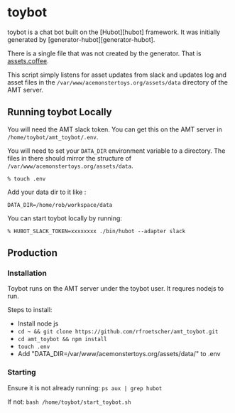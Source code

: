 # toybot

toybot is a chat bot built on the [Hubot][hubot] framework. It was
initially generated by [generator-hubot][generator-hubot].

There is a single file that was not created by the generator. That is [assets.coffee](scripts/assets.coffee).

This script simply listens for asset updates from slack and updates log and asset files in the `/var/www/acemonstertoys.org/assets/data` directory of the AMT server.


## Running toybot Locally

You will need the AMT slack token. You can get this on the AMT server in `/home/toybot/amt_toybot/.env`.

You will need to set your `DATA_DIR` environment variable to a directory. The files in there should mirror the structure of `/var/www/acemonstertoys.org/assets/data`.

    % touch .env

Add your data dir to it like :

```
DATA_DIR=/home/rob/workspace/data
```

You can start toybot locally by running:

    % HUBOT_SLACK_TOKEN=xxxxxxxx ./bin/hubot --adapter slack


## Production

### Installation

Toybot runs on the AMT server under the toybot user. It requres nodejs to run.

Steps to install:
* Install node js
* `cd ~ && git clone https://github.com/rfroetscher/amt_toybot.git`
* `cd amt_toybot && npm install`
* `touch .env`
* Add "DATA_DIR=/var/www/acemonstertoys.org/assets/data/" to .env

### Starting
Ensure it is not already running:
`ps aux | grep hubot`

If not:
`bash /home/toybot/start_toybot.sh`
